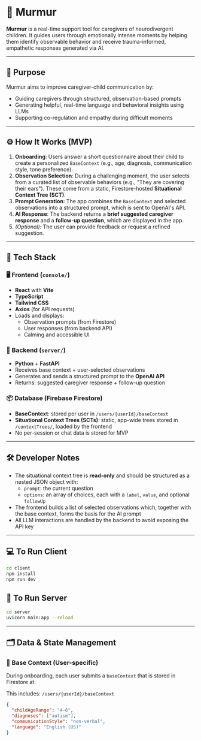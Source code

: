 # 🫧 Murmur

**Murmur** is a real-time support tool for caregivers of neurodivergent children. It guides users through emotionally intense moments by helping them identify observable behavior and receive trauma-informed, empathetic responses generated via AI.

---

## 🧠 Purpose

Murmur aims to improve caregiver-child communication by:
- Guiding caregivers through structured, observation-based prompts
- Generating helpful, real-time language and behavioral insights using LLMs
- Supporting co-regulation and empathy during difficult moments

---

## ⚙️ How It Works (MVP)

1. **Onboarding**: Users answer a short questionnaire about their child to create a personalized `BaseContext` (e.g., age, diagnosis, communication style, tone preference).
2. **Observation Selection**: During a challenging moment, the user selects from a curated list of observable behaviors (e.g., "They are covering their ears"). These come from a static, Firestore-hosted **Situational Context Tree (SCT)**.
3. **Prompt Generation**: The app combines the `BaseContext` and selected observations into a structured prompt, which is sent to OpenAI's API.
4. **AI Response**: The backend returns a **brief suggested caregiver response** and a **follow-up question**, which are displayed in the app.
5. *(Optional)*: The user can provide feedback or request a refined suggestion.

---

## 🧱 Tech Stack

### 🖥️ Frontend (`console/`)
- **React** with **Vite**
- **TypeScript**
- **Tailwind CSS**
- **Axios** (for API requests)
- Loads and displays:
  - Observation prompts (from Firestore)
  - User responses (from backend API)
  - Calming and accessible UI

### 🔧 Backend (`server/`)
- **Python** + **FastAPI**
- Receives base context + user-selected observations
- Generates and sends a structured prompt to the **OpenAI API**
- Returns: suggested caregiver response + follow-up question

### 📦 Database (Firebase Firestore)
- **BaseContext**: stored per user in `/users/{userId}/baseContext`
- **Situational Context Trees (SCTs)**: static, app-wide trees stored in `/contextTrees/`, loaded by the frontend
- No per-session or chat data is stored for MVP

---

## 🛠 Developer Notes

- The situational context tree is **read-only** and should be structured as a nested JSON object with:
  - `prompt`: the current question
  - `options`: an array of choices, each with a `label`, `value`, and optional `followUp`
- The frontend builds a list of selected observations which, together with the base context, forms the basis for the AI prompt
- All LLM interactions are handled by the backend to avoid exposing the API key

---

## 💻 To Run Client

```bash
cd client
npm install
npm run dev
```

## 🛜 To Run Server
```bash
cd server
uvicorn main:app --reload
```

---

## 🗂️ Data & State Management

### 🔹 Base Context (User-specific)
During onboarding, each user submits a `baseContext` that is stored in Firestore at:

This includes: `/users/{userId}/baseContext`

```json
{
  "childAgeRange": "4–6",
  "diagnoses": ["autism"],
  "communicationStyle": "non-verbal",
  "language": "English (US)"
}


